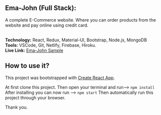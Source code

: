## Ema-John (Full Stack):
A complete E-Commerce website. Where you can order products from
the website and pay online using credit card.<br/><br/>

**Technology:** React, Redux, Material-UI, Bootstrap, Node.js, MongoDB<br/>
**Tools:** VSCode, Git, Netlify, Firebase, Hiroku.<br/>
**Live Link:** [Ema-John Sample](https://nifty-dijkstra-258270.netlify.app/ "Ema-John Sample") <br/>


## How to use it?

This project was bootstrapped with [Create React App](https://github.com/facebook/create-react-app).

At first clone this project. Then open your terminal and run--> `npm install` After installing you can now run --> `npm start` Then automatically run this project through your browser.

Thank you.


